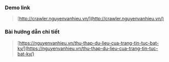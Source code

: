 ### Demo link

> [http://crawler.nguyenvanhieu.vn/](http://crawler.nguyenvanhieu.vn/)

### Bài hướng dẫn chi tiết

> [https://nguyenvanhieu.vn/thu-thap-du-lieu-cua-trang-tin-tuc-bat-ky/](https://nguyenvanhieu.vn/thu-thap-du-lieu-cua-trang-tin-tuc-bat-ky/)
